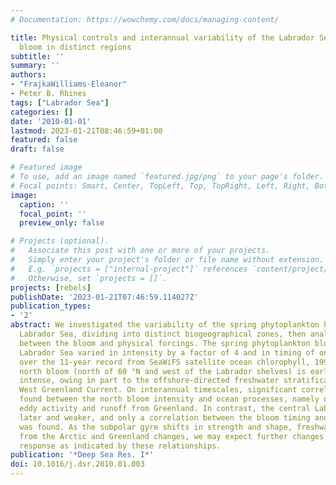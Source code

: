 ```yaml
---
# Documentation: https://wowchemy.com/docs/managing-content/

title: Physical controls and interannual variability of the Labrador Sea spring phytoplankton
  bloom in distinct regions
subtitle: ''
summary: ''
authors:
- "FrajkaWilliams-Eleanor"
- Peter B. Rhines
tags: ["Labrador Sea"]
categories: []
date: '2010-01-01'
lastmod: 2023-01-21T08:46:59+01:00
featured: false
draft: false

# Featured image
# To use, add an image named `featured.jpg/png` to your page's folder.
# Focal points: Smart, Center, TopLeft, Top, TopRight, Left, Right, BottomLeft, Bottom, BottomRight.
image:
  caption: ''
  focal_point: ''
  preview_only: false

# Projects (optional).
#   Associate this post with one or more of your projects.
#   Simply enter your project's folder or file name without extension.
#   E.g. `projects = ["internal-project"]` references `content/project/deep-learning/index.md`.
#   Otherwise, set `projects = []`.
projects: [rebels]
publishDate: '2023-01-21T07:46:59.114027Z'
publication_types:
- '2'
abstract: We investigated the variability of the spring phytoplankton bloom in the
  Labrador Sea, dividing into distinct biogeographical zones, then analyzing the relationship
  between the bloom and physical forcings. The spring phytoplankton bloom in the north
  Labrador Sea varied in intensity by a factor of 4 and in timing of onset by 3 weeks
  over the 11-year record from SeaWiFS satellite ocean chlorophyll, 1998–2008. This
  north bloom (north of 60 °N and west of the Labrador shelves) is earliest and most
  intense, owing in part to the offshore-directed freshwater stratification from the
  West Greenland Current. On interannual timescales, significant correlations were
  found between the north bloom intensity and ocean processes, namely offshore advection,
  eddy activity and runoff from Greenland. In contrast, the central Labrador Sea is
  later and weaker, and only a correlation between the bloom timing and irradiance
  was found. As the subpolar gyre shifts in strength and shape, freshwater outflow
  from the Arctic and Greenland changes, we may expect further changes in the biological
  response as indicated by these relationships.
publication: '*Deep Sea Res. I*'
doi: 10.1016/j.dsr.2010.01.003
---
```

